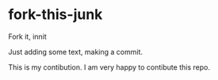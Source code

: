 # fork-this-junk
Fork it, innit

Just adding some text, making a commit.


This is my contibution. I am very happy to contibute this repo.  
